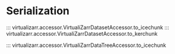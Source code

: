 # Serialization

::: virtualizarr.accessor.VirtualiZarrDatasetAccessor.to_icechunk
::: virtualizarr.accessor.VirtualiZarrDatasetAccessor.to_kerchunk

::: virtualizarr.accessor.VirtualiZarrDataTreeAccessor.to_icechunk
